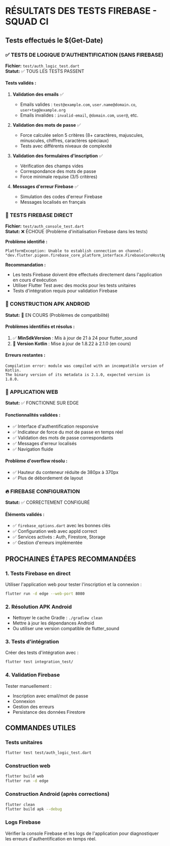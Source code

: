 # RÉSULTATS DES TESTS FIREBASE - SQUAD CI

## Tests effectués le $(Get-Date)

### ✅ TESTS DE LOGIQUE D'AUTHENTIFICATION (SANS FIREBASE)

**Fichier:** `test/auth_logic_test.dart`  
**Statut:** ✅ TOUS LES TESTS PASSENT

#### Tests validés :

1. **Validation des emails** ✅

   - Emails valides : `test@example.com`, `user.name@domain.co`, `user+tag@example.org`
   - Emails invalides : `invalid-email`, `@domain.com`, `user@`, etc.

2. **Validation des mots de passe** ✅

   - Force calculée selon 5 critères (8+ caractères, majuscules, minuscules, chiffres, caractères spéciaux)
   - Tests avec différents niveaux de complexité

3. **Validation des formulaires d'inscription** ✅

   - Vérification des champs vides
   - Correspondance des mots de passe
   - Force minimale requise (3/5 critères)

4. **Messages d'erreur Firebase** ✅
   - Simulation des codes d'erreur Firebase
   - Messages localisés en français

### 🚧 TESTS FIREBASE DIRECT

**Fichier:** `test/auth_console_test.dart`  
**Statut:** ❌ ÉCHOUE (Problème d'initialisation Firebase dans les tests)

**Problème identifié :**

```
PlatformException: Unable to establish connection on channel:
"dev.flutter.pigeon.firebase_core_platform_interface.FirebaseCoreHostApi.initializeCore"
```

**Recommandation :**

- Les tests Firebase doivent être effectués directement dans l'application en cours d'exécution
- Utiliser Flutter Test avec des mocks pour les tests unitaires
- Tests d'intégration requis pour validation Firebase

### 🔨 CONSTRUCTION APK ANDROID

**Statut:** 🚧 EN COURS (Problèmes de compatibilité)

#### Problèmes identifiés et résolus :

1. ✅ **MinSdkVersion** : Mis à jour de 21 à 24 pour flutter_sound
2. 🚧 **Version Kotlin** : Mise à jour de 1.8.22 à 2.1.0 (en cours)

#### Erreurs restantes :

```
Compilation error: module was compiled with an incompatible version of Kotlin.
The binary version of its metadata is 2.1.0, expected version is 1.8.0.
```

### 📱 APPLICATION WEB

**Statut:** ✅ FONCTIONNE SUR EDGE

#### Fonctionnalités validées :

- ✅ Interface d'authentification responsive
- ✅ Indicateur de force du mot de passe en temps réel
- ✅ Validation des mots de passe correspondants
- ✅ Messages d'erreur localisés
- ✅ Navigation fluide

#### Problème d'overflow résolu :

- ✅ Hauteur du conteneur réduite de 380px à 370px
- ✅ Plus de débordement de layout

### 🔥 FIREBASE CONFIGURATION

**Statut:** ✅ CORRECTEMENT CONFIGURÉ

#### Éléments validés :

- ✅ `firebase_options.dart` avec les bonnes clés
- ✅ Configuration web avec appId correct
- ✅ Services activés : Auth, Firestore, Storage
- ✅ Gestion d'erreurs implémentée

## PROCHAINES ÉTAPES RECOMMANDÉES

### 1. Tests Firebase en direct

Utiliser l'application web pour tester l'inscription et la connexion :

```bash
flutter run -d edge --web-port 8080
```

### 2. Résolution APK Android

- Nettoyer le cache Gradle : `./gradlew clean`
- Mettre à jour les dépendances Android
- Ou utiliser une version compatible de flutter_sound

### 3. Tests d'intégration

Créer des tests d'intégration avec :

```bash
flutter test integration_test/
```

### 4. Validation Firebase

Tester manuellement :

- Inscription avec email/mot de passe
- Connexion
- Gestion des erreurs
- Persistance des données Firestore

## COMMANDES UTILES

### Tests unitaires

```bash
flutter test test/auth_logic_test.dart
```

### Construction web

```bash
flutter build web
flutter run -d edge
```

### Construction Android (après corrections)

```bash
flutter clean
flutter build apk --debug
```

### Logs Firebase

Vérifier la console Firebase et les logs de l'application pour diagnostiquer les erreurs d'authentification en temps réel.
